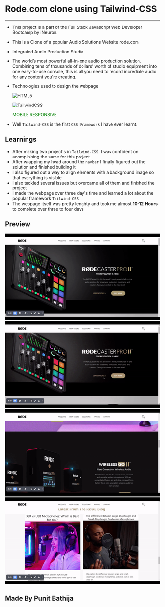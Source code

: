 # Rode.com clone using Tailwind-CSS

---

- This project is a part of the Full Stack Javascript Web   Developer Bootcamp by iNeuron.
- This is a Clone of a popular Audio Solutions Website rode.com
- Integrated Audio Production Studio
- The world’s most powerful all-in-one audio production solution. Combining tens of thousands of dollars’ worth of studio equipment into one easy-to-use console, this is all you need to record incredible audio for any content you're creating.
- Technologies used to design the webpage

  ![HTML5](https://img.shields.io/badge/html5-%23E34F26.svg?style=for-the-badge&logo=html5&logoColor=white)

  ![TailwindCSS](https://img.shields.io/badge/tailwindcss-%2338B2AC.svg?style=for-the-badge&logo=tailwind-css&logoColor=white)

  <p style="color: green">MOBILE RESPONSIVE</p>

- Well `Tailwind-CSS` is the first `CSS Framework` I have ever learnt.

## Learnings

- After making two project's in `Tailwind-CSS`. I was confident on acomplishing the same for this project.
- After wrapping my head around the `navbar` I finally figured out the solution and finished building it
- I also figured out a way to align elements with a background image so that everything is visible
- I also tackled several issues but overcame all of them and finished the project
- I made the webpage over three day's time and learned a lot about the popular framework `Tailwind-CSS`
- The webpage itself was pretty lenghty and took me almost **10-12 Hours** to complete over three to four days

## Preview
![Gif](./gifOne.gif)
![Gif](./gifTwo.gif)
![Gif](./gifThree.gif)
![Gif](./gifFour.gif)

## Made By Punit Bathija
